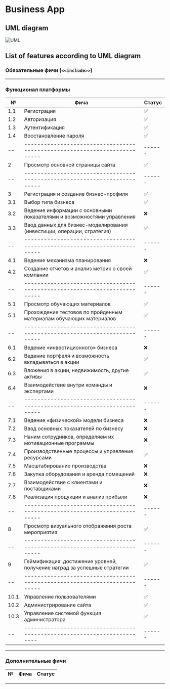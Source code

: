 # Business App

## UML diagram
![UML](https://github.com/user-attachments/assets/4fb03ca0-ebb7-42c4-82fb-c41abf53f87e)

## List of features according to UML diagram

### Обязательные фичи (`<<include>>`)

---

### Функционал платформы

| №  | Фича                                                                     | Статус |
| -- | -------------------------------------------------------------------------| ------ |
| 1.1| Регистрация                                                              | ✅     |
| 1.2| Авторизация                                                              | ✅     |
| 1.3| Аутентификация                                                           | ✅     |
| 1.4| Восстановление пароля                                                    | ✅     |
| -- | -------------------------------------------------------------------------| ------ |
| 2  | Просмотр основной страницы сайта                                         | ✅     |
| -- | -------------------------------------------------------------------------| ------ |
| 3  | Регистрация и создание бизнес-профиля                                    | ✅     |
| 3.1| Выбор типа бизнеса                                                       | ✅     |
| 3.2| Ведение информации с основными показателями и возможностями управления   | ❌     |
| 3.3| Ввод данных для бизнес-моделирования (инвестиции, операции, стратегия)   | ✅     |
| -- | -------------------------------------------------------------------------| ------ |
| 4.1| Ведение механизма планирования                                           | ❌     |
| 4.2| Создание отчетов и анализ метрик о своей компании                        | ✅     |
| -- | -------------------------------------------------------------------------| ------ |
| 5.1| Просмотр обучающих материалов                                            | ✅     |
| 5.1| Прохождение тестовов по пройденным материалам обучающих материалов       | ✅     |
| -- | -------------------------------------------------------------------------| ------ |
| 6.1| Ведение «инвестиционного» бизнеса                                      | ❌       |
| 6.2| Ведение портфеля и возможность вкладываться в акции                    | ✅       |
| 6.3| Вложения в акции, недвижимость, другие активы                          | ✅       |
| 6.4| Взаимодействие внутри команды и экспертами                             | ❌       |
| -- | -------------------------------------------------------------------------| ------ |
| 7.1| Ведение «физической» модели бизнеса                                      | ❌     |
| 7.2| Ввод основных показателей по бизнесу                                     | ❌     |
| 7.3| Наним сотрудников, определяем их мотивационные программы                 | ❌     |
| 7.4| Производственные процессы и управление ресурсами                         | ✅     |
| 7.5| Масштабирование производства                                             | ❌     |
| 7.6| Закупка оборудования и аренда помещений                                  | ❌     |
| 7.7| Взаимодействие с клиентами и поставщиками                                | ❌     |
| 7.8| Реализация продукции и анализ прибыли                                    | ❌     |
| -- | -------------------------------------------------------------------------| ------ |
|   8| Просмотр визуального отображения роста мероприятия                       | ✅     |
| -- | -------------------------------------------------------------------------| ------ |
|   9| Геймификация: достижение уровней, получение наград за успешные стратегии | ✅     |
| -- | -------------------------------------------------------------------------| ------ |
| 10.1| Управление пользователями                                               | ✅     |
| 10.2| Администрирование сайта                                                 | ✅     |
| 10.3| Управление системой функция администратора                              | ✅     |
| -- | ------------------------------------------------------------------------ | ------ |
---

### Дополнительные фичи

| №  | Фича                                                     | Статус |
| -- | -------------------------------------------------------- | ------ |

---
